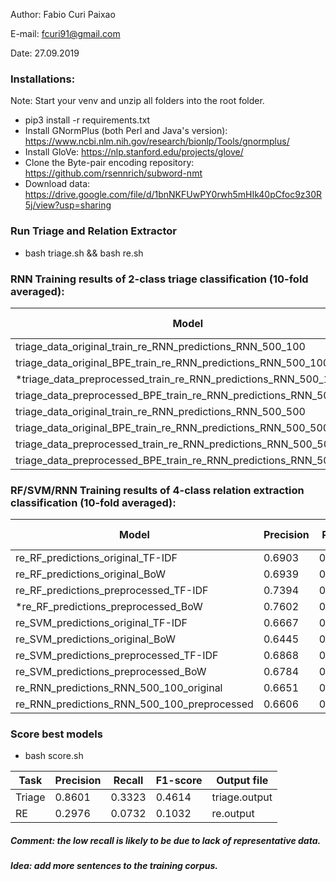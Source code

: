 Author: Fabio Curi Paixao 

E-mail: fcuri91@gmail.com

Date: 27.09.2019

### Installations:

Note: Start your venv and unzip all folders into the root folder.

* pip3 install -r requirements.txt
* Install GNormPlus (both Perl and Java's version): https://www.ncbi.nlm.nih.gov/research/bionlp/Tools/gnormplus/
* Install GloVe: https://nlp.stanford.edu/projects/glove/
* Clone the Byte-pair encoding repository: https://github.com/rsennrich/subword-nmt
* Download data: https://drive.google.com/file/d/1bnNKFUwPY0rwh5mHIk40pCfoc9z30R5j/view?usp=sharing

### Run Triage and Relation Extractor

   * bash triage.sh && bash re.sh

### RNN Training results of 2-class triage classification (10-fold averaged):

| Model  | Precision | Recall | F1-score |
| ------------- | ------------- | ------------- | ------------- |
| triage_data_original_train_re_RNN_predictions_RNN_500_100	| 0.8172	| 0.8734	| 0.8417 |
| triage_data_original_BPE_train_re_RNN_predictions_RNN_500_100 |	0.8286 |	0.8771 |	0.8473 |
| *triage_data_preprocessed_train_re_RNN_predictions_RNN_500_100 |	0.8782 |	0.8934 |	0.8848 |
| triage_data_preprocessed_BPE_train_re_RNN_predictions_RNN_500_100 |	0.8200 |	0.8751 | 0.8422 |
| triage_data_original_train_re_RNN_predictions_RNN_500_500 |	0.8389 | 0.8836 |	0.8587 |
| triage_data_original_BPE_train_re_RNN_predictions_RNN_500_500	| 0.8404 |	0.8592 |	0.8486 |
| triage_data_preprocessed_train_re_RNN_predictions_RNN_500_500	| 0.8565 |	0.8972 |	0.8713 |
| triage_data_preprocessed_BPE_train_re_RNN_predictions_RNN_500_500	| 0.8369 |	0.8713 |	0.8523 |


### RF/SVM/RNN Training results of 4-class relation extraction classification (10-fold averaged):

| Model  | Precision | Recall | F1-score |
| ------------- | ------------- | ------------- | ------------- |
| re_RF_predictions_original_TF-IDF |	0.6903 |	0.5989 |	0.6236 |
| re_RF_predictions_original_BoW |	0.6939 |	0.6024 |	0.62944 |
| re_RF_predictions_preprocessed_TF-IDF |	0.7394 |	0.5908 |	0.6298 |
| *re_RF_predictions_preprocessed_BoW |	0.7602 |	0.6271 |	0.6672 |
| re_SVM_predictions_original_TF-IDF |	0.6667 |	0.5732 |	0.6025 |
| re_SVM_predictions_original_BoW |	0.6445 |	0.6105 |	0.6240 |
| re_SVM_predictions_preprocessed_TF-IDF |	0.6868 |	0.6014 |	0.6314 |
| re_SVM_predictions_preprocessed_BoW |	0.6784 |	0.6479 |	0.6606 |
| re_RNN_predictions_RNN_500_100_original |	0.6651 |	0.6687 |	0.6615 |
| re_RNN_predictions_RNN_500_100_preprocessed |	0.6606 |	0.6565 |	0.6519 |

### Score best models

   * bash score.sh 
   
| Task  | Precision | Recall | F1-score | Output file |
| ------------- | ------------- | ------------- | ------------- |------------- |
| Triage |	0.8601 |	0.3323 |	0.4614 | triage.output |
| RE |	0.2976 |	0.0732 |	0.1032 | re.output |

##### Comment: the low recall is likely to be due to lack of representative data. 

##### Idea: add more sentences to the training corpus.
